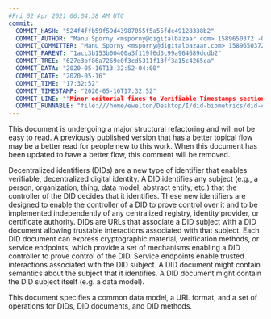 ```yaml
---
#Fri 02 Apr 2021 06:04:38 AM UTC
commit:
  COMMIT_HASH: "524f4ffb59f59d43987055f5a55fdc49128338b2"
  COMMIT_AUTHOR: "Manu Sporny <msporny@digitalbazaar.com> 1589650372 -0400"
  COMMIT_COMMITTER: "Manu Sporny <msporny@digitalbazaar.com> 1589650372 -0400"
  COMMIT_PARENT: "1acc3b153b00400a3f119f6d3c99a964689dcdb2"
  COMMIT_TREE: "627e3bf86a7269e0f3cd5311f13ff3a15c4265ca"
  COMMIT_DATA: "2020-05-16T13:32:52-04:00"
  COMMIT_DATE: "2020-05-16"
  COMMIT_TIME: "17:32:52"
  COMMIT_TIMESTAMP: "2020-05-16T17:32:52"
  COMMIT_LINE: ""Minor editorial fixes to Verifiable Timestamps section."
  COMMIT_RUNNABLE: "file:///home/ewelton/Desktop/I/did-biometrics/did-core-dataset/analysis/gitinfo/524f4ffb59f59d43987055f5a55fdc49128338b2/snapshot/index.html"
---
```


<section id="abstract">
<p class="issue">
This document is undergoing a major structural refactoring and will not be easy
to read. A <a href="https://www.w3.org/TR/2019/WD-did-core-20191209/">previously
published version</a> that has a better topical flow may be a better read for
people new to this work. When this document has been updated to have a
better flow, this comment will be removed.
    </p>
<p>
<a>Decentralized identifiers</a> (DIDs) are a new type of identifier that
enables verifiable, decentralized digital identity. A <a>DID</a> identifies any
subject (e.g., a person, organization, thing, data model, abstract entity, etc.)
that the controller of the <a>DID</a> decides that it identifies. These new
identifiers are designed to enable the controller of a <a>DID</a> to prove
control over it and to be implemented independently of any centralized registry,
identity provider, or certificate authority. <a>DID</a>s are URLs that associate
a <a>DID subject</a> with a <a>DID document</a> allowing trustable interactions
associated with that subject. Each <a>DID document</a> can express cryptographic
material, verification methods, or <a>service endpoints</a>, which provide a set
of mechanisms enabling a <a>DID controller</a> to prove control of the
<a>DID</a>. <a>Service endpoints</a> enable trusted interactions associated with
the <a>DID subject</a>. A <a>DID document</a> might contain semantics about the
subject that it identifies. A <a>DID document</a> might contain the <a>DID
subject</a> itself (e.g. a data model).
    </p>
<p>
This document specifies a common data model, a URL format, and a set of
operations for <a>DIDs</a>, <a>DID documents</a>, and <a>DID methods</a>.
    </p>
</section>
